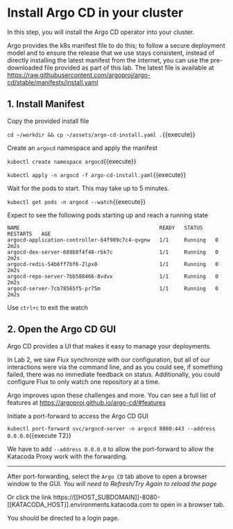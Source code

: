 # Install Argo CD in your cluster

In this step, you will install the Argo CD operator into your cluster.

Argo provides the k8s manifest file to do this; to follow a secure deployment model and to ensure the release that we use stays consistent, instead of directly installing the latest manifest from the internet, you can use the pre-downloaded file provided as part of this lab. The latest file is available at https://raw.githubusercontent.com/argoproj/argo-cd/stable/manifests/install.yaml

## 1. Install Manifest

Copy the provided install file

`cd ~/workdir && cp ~/assets/argo-cd-install.yaml .`{{execute}}

Create an `argocd` namespace and apply the manifest

`kubectl create namespace argocd`{{execute}}

`kubectl apply -n argocd -f argo-cd-install.yaml`{{execute}}

Wait for the pods to start. This may take up to 5 minutes.

`kubectl get pods -n argocd --watch`{{execute}}

Expect to see the following pods starting up and reach a running state
```
NAME                                             READY   STATUS    RESTARTS   AGE
argocd-application-controller-64f989c7c4-qvgnw   1/1     Running   0          2m2s
argocd-dex-server-688b8f4f48-rbk7c               1/1     Running   0          2m2s
argocd-redis-54b6ff7bf6-2lpx8                    1/1     Running   0          2m2s
argocd-repo-server-7bb588466-8vdvx               1/1     Running   0          2m2s
argocd-server-7cb78565f5-pr75m                   1/1     Running   0          2m2s
```

Use `ctrl+c` to exit the watch

## 2. Open the Argo CD GUI

Argo CD provides a UI that makes it easy to manage your deployments.

In Lab 2, we saw Flux synchronize with our configuration, but all of our interactions were via the command line, and as you could see, if something failed, there was no immediate feedback on status. Additionally, you could configure Flux to only watch one repository at a time.

Argo improves upon these challenges and more. You can see a full list of features at https://argoproj.github.io/argo-cd/#features

Initiate a port-forward to access the Argo CD GUI

`kubectl port-forward svc/argocd-server -n argocd 8080:443 --address 0.0.0.0`{{execute T2}}

We have to add `--address 0.0.0.0` to allow the port-forward to allow the Katacoda Proxy work with the forwarding.

---

After port-forwarding, select the `Argo CD` tab above to open a browser window to the GUI. *You will need to Refresh/Try Again to reload the page*

Or click the link https://[[HOST_SUBDOMAIN]]-8080-[[KATACODA_HOST]].environments.katacoda.com to open in a browser tab.

You should be directed to a login page.
